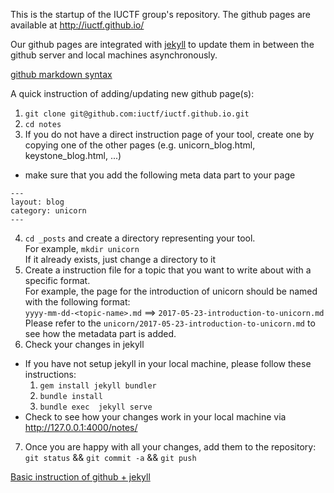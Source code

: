 This is the startup of the IUCTF group's repository. The github pages are available at http://iuctf.github.io/

Our github pages are integrated with [jekyll](https://jekyllrb.com/docs/installation/) to update them in between the github server and local machines asynchronously.

[github markdown syntax](https://guides.github.com/features/mastering-markdown/)

A quick instruction of adding/updating new github page(s):
1. ```git clone git@github.com:iuctf/iuctf.github.io.git```
2. `cd notes`
3. If you do not have a direct instruction page of your tool, create one by copying one of the other pages (e.g. unicorn_blog.html, keystone_blog.html, ...)
  * make sure that you add the following meta data part to your page
```
---
layout: blog
category: unicorn
---
```
4. `cd _posts` and create a directory representing your tool.  
For example,
`mkdir unicorn`  
If it already exists, just change a directory to it
5. Create a instruction file for a topic that you want to write about with a specific format.  
For example, the page for the introduction of unicorn should be named with the following format:  
`yyyy-mm-dd-<topic-name>.md` ==>
`2017-05-23-introduction-to-unicorn.md`  
Please refer to the `unicorn/2017-05-23-introduction-to-unicorn.md` to see how the metadata part is added.
6. Check your changes in jekyll
  * If you have not setup jekyll in your local machine, please follow these instructions:
     1. `gem install jekyll bundler`
     2. `bundle install`
     3. `bundle exec  jekyll serve`
  * Check to see how your changes work in your local machine via http://127.0.0.1:4000/notes/
7. Once you are happy with all your changes, add them to the repository:  
   `git status` && `git commit -a` && `git push`

[Basic instruction of github + jekyll](https://github.com/pages/jekyll) 
